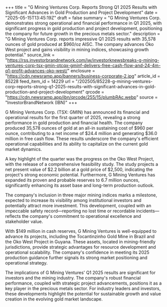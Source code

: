+++
title = "G Mining Ventures Corp. Reports Strong Q1 2025 Results with Significant Advances in Gold Production and Project Development"
date = "2025-05-15T13:45:19Z"
draft = false
summary = "G Mining Ventures Corp. demonstrates strong operational and financial performance in Q1 2025, with significant progress in gold production and project development, positioning the company for future growth in the precious metals sector."
description = "G Mining Ventures Corp. reports impressive Q1 2025 results with 35,578 ounces of gold produced at $960/oz AISC. The company advances Oko West project and gains visibility in mining indices, showcasing growth potential."
source_link = "https://rss.investorbrandnetwork.com/iw/investorknewsbreaks-g-mining-ventures-corp-tsx-gmin-otcqx-gminf-delivers-free-cash-flow-and-24-4m-q1-profit-advances-oko-west/"
enclosure = "https://cdn.newsramp.app/banners/business-corporate-2.jpg"
article_id = 85228
feed_item_id = 14229
url = "/202505/85228-g-mining-ventures-corp-reports-strong-q1-2025-results-with-significant-advances-in-gold-production-and-project-development"
qrcode = "https://cdn.newsramp.app/ibn/qrcode/255/15/plumbRAc.webp"
source = "InvestorBrandNetwork (IBN)"
+++

<p>G Mining Ventures Corp. (TSX: GMIN) has announced its financial and operational results for the first quarter of 2025, revealing a strong performance in gold production and financial health. The company produced 35,578 ounces of gold at an all-in sustaining cost of $960 per ounce, contributing to a net income of $24.4 million and generating $36.0 million in free cash flow. These results underscore the company's efficient operational capabilities and its ability to capitalize on the current gold market dynamics.</p><p>A key highlight of the quarter was the progress on the Oko West Project, with the release of a comprehensive feasibility study. The study projects a net present value of $2.2 billion at a gold price of $2,500, indicating the project's strong economic potential. Furthermore, G Mining Ventures has expanded its proven and probable reserves to 6.7 million ounces, significantly enhancing its asset base and long-term production outlook.</p><p>The company's inclusion in three major mining indices marks a milestone, expected to increase its visibility among institutional investors and potentially attract more investment. This development, coupled with an impeccable safety record—reporting no lost time or recordable incidents—reflects the company's commitment to operational excellence and stakeholder value.</p><p>With $149 million in cash reserves, G Mining Ventures is well-equipped to advance its projects, including the Tocantinzinho Gold Mine in Brazil and the Oko West Project in Guyana. These assets, located in mining-friendly jurisdictions, provide strategic advantages for resource development and operational scalability. The company's confidence in meeting its 2025 production guidance further signals its strong market positioning and operational strategy.</p><p>The implications of G Mining Ventures' Q1 2025 results are significant for investors and the mining industry. The company's robust financial performance, coupled with strategic project advancements, positions it as a key player in the precious metals sector. For industry leaders and investors, these developments highlight the potential for sustainable growth and value creation in the evolving gold market landscape.</p>